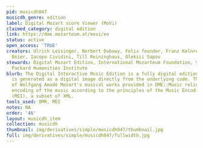 ```yaml
---
pid: musicdh047
musicdh_genre: edition
label: Digital Mozart score Viewer (MoVi)
claimed_category: digital edition
link: https://dme.mozarteum.at/movi/en
status: active
open_access: 'TRUE'
creators: Ulrich Leisinger, Norbert Dubowy, Felix founder, Franz Kelnreiter, Mirijam
  Beier, Iacopo Cividini, Till Reininghaus, Oleksii Sapov
stewards: Digital Mozart Edition, International Mozarteum Foundation, Salzburg; The
  Packard Humanities Institute
blurb: The Digital Interactive Music Edition is a fully digital edition; the music
  is generated as a digital image directly from the underlying code. The digital edition
  of Wolfgang Amadé Mozart's musical works provided in DME::Music relies on the complete
  encoding of the music according to the principles of the Music Encoding Initiative
  (MEI), a subset of XML.
tools_used: OMR, MEI
notes: NA
order: '46'
layout: musicdh_item
collection: musicdh
thumbnail: img/derivatives/simple/musicdh047/thumbnail.jpg
full: img/derivatives/simple/musicdh047/fullwidth.jpg
---
```

